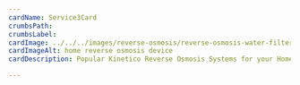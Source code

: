 ```yaml
---
cardName: Service3Card
crumbsPath: 
crumbsLabel: 
cardImage: ../../../images/reverse-osmosis/reverse-osmosis-water-filter.webp
cardImageAlt: home reverse osmosis device
cardDescription: Popular Kinetico Reverse Osmosis Systems for your Home, Rental, Duplex, Complex, Restaurant and more.

---
```

